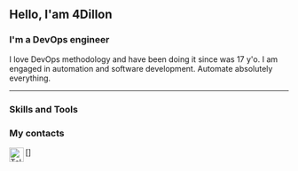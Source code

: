 ## Hello, I'am 4Dillon

### I'm a DevOps engineer

I love DevOps methodology and have been doing it since was 17 y'o.
I am engaged in automation and software development. Automate absolutely everything.

---

### Skills and Tools


### My contacts 

[<img align="left" alt="Telegram" width="26px" src="https://yandex.ru/images/search?rpt=simage&noreask=1&source=qa&text=Telegram&stype=image&lr=213&parent-reqid=1669825315728203-6560401549346525233-sas3-0702-89b-sas-l7-balancer-8080-BAL-3951" />]
